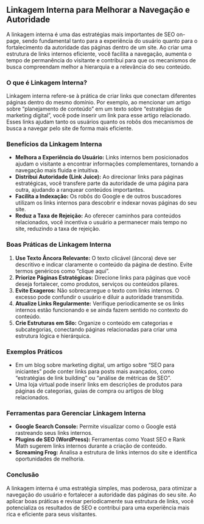 ## Linkagem Interna para Melhorar a Navegação e Autoridade

A linkagem interna é uma das estratégias mais importantes de SEO on-page, sendo fundamental tanto para a experiência do usuário quanto para o fortalecimento da autoridade das páginas dentro de um site. Ao criar uma estrutura de links internos eficiente, você facilita a navegação, aumenta o tempo de permanência do visitante e contribui para que os mecanismos de busca compreendam melhor a hierarquia e a relevância do seu conteúdo.

### O que é Linkagem Interna?

Linkagem interna refere-se à prática de criar links que conectam diferentes páginas dentro do mesmo domínio. Por exemplo, ao mencionar um artigo sobre “planejamento de conteúdo” em um texto sobre “estratégias de marketing digital”, você pode inserir um link para esse artigo relacionado. Esses links ajudam tanto os usuários quanto os robôs dos mecanismos de busca a navegar pelo site de forma mais eficiente.

### Benefícios da Linkagem Interna

- **Melhora a Experiência do Usuário:** Links internos bem posicionados ajudam o visitante a encontrar informações complementares, tornando a navegação mais fluida e intuitiva.
- **Distribui Autoridade (Link Juice):** Ao direcionar links para páginas estratégicas, você transfere parte da autoridade de uma página para outra, ajudando a ranquear conteúdos importantes.
- **Facilita a Indexação:** Os robôs do Google e de outros buscadores utilizam os links internos para descobrir e indexar novas páginas do seu site.
- **Reduz a Taxa de Rejeição:** Ao oferecer caminhos para conteúdos relacionados, você incentiva o usuário a permanecer mais tempo no site, reduzindo a taxa de rejeição.

### Boas Práticas de Linkagem Interna

1. **Use Texto Âncora Relevante:** O texto clicável (âncora) deve ser descritivo e indicar claramente o conteúdo da página de destino. Evite termos genéricos como “clique aqui”.
2. **Priorize Páginas Estratégicas:** Direcione links para páginas que você deseja fortalecer, como produtos, serviços ou conteúdos pilares.
3. **Evite Exageros:** Não sobrecarregue o texto com links internos. O excesso pode confundir o usuário e diluir a autoridade transmitida.
4. **Atualize Links Regularmente:** Verifique periodicamente se os links internos estão funcionando e se ainda fazem sentido no contexto do conteúdo.
5. **Crie Estruturas em Silo:** Organize o conteúdo em categorias e subcategorias, conectando páginas relacionadas para criar uma estrutura lógica e hierárquica.

### Exemplos Práticos

- Em um blog sobre marketing digital, um artigo sobre “SEO para iniciantes” pode conter links para posts mais avançados, como “estratégias de link building” ou “análise de métricas de SEO”.
- Uma loja virtual pode inserir links em descrições de produtos para páginas de categorias, guias de compra ou artigos de blog relacionados.

### Ferramentas para Gerenciar Linkagem Interna

- **Google Search Console:** Permite visualizar como o Google está rastreando seus links internos.
- **Plugins de SEO (WordPress):** Ferramentas como Yoast SEO e Rank Math sugerem links internos durante a criação de conteúdo.
- **Screaming Frog:** Analisa a estrutura de links internos do site e identifica oportunidades de melhoria.

### Conclusão

A linkagem interna é uma estratégia simples, mas poderosa, para otimizar a navegação do usuário e fortalecer a autoridade das páginas do seu site. Ao aplicar boas práticas e revisar periodicamente sua estrutura de links, você potencializa os resultados de SEO e contribui para uma experiência mais rica e eficiente para seus visitantes.
